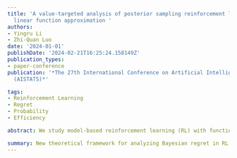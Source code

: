 ```yaml
---
title: 'A value-targeted analysis of posterior sampling reinforcement learning with
  linear function approximation '
authors:
- Yingru Li
- Zhi-Quan Luo
date: '2024-01-01'
publishDate: '2024-02-21T16:25:24.158149Z'
publication_types:
- paper-conference
publication: '*The 27th International Conference on Artificial Intelligence and Statistics
  (AISTATS)*'

tags:
- Reinforcement Learning
- Regret
- Probability
- Efficiency

abstract: We study model-based reinforcement learning (RL) with function approximation and randomized exploration. We focus on finitehorizon episodic RL where the transition probability kernel is a linear mixture model (Ayoub et al, 2020). Under this setting, we establish an $\tilde{\mathcal{O}}\left(d \sqrt{H^3 T \log T}\right)$ Bayesian regret bound for posterior sampling reinforcement learning (PSRL), where $d$ is the ambient dimension of the transition kernel, $H$ is the planning horizon, and $T$ is the number of total interactions ( \# episodes $\times \#$ horizon ). We provide the first prior-dependent Bayesian regret bound for RL with function approximation. We also provide a priorfree Bayesian regret bound. Specifically, our upper bound improves a $\mathcal{O}(\sqrt{\log T})$ factor over previous best known Bayesian regret bound for PSRL (Osband and Van Roy, 2014:) when specified to linear mixture MDPs. To highlight, our analysis is built upon a value-targeted perspective of model learning. To formalise the Bayesian regret bound, we develop a decoupling argument and a variance reduction argument instead of any construction of confidence sets and concentration inequalities.

summary: New theoretical framework for analyzing Bayesian regret in RL with function approximation, providing prior-dependent and prior-free results.
---
```

